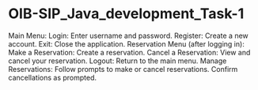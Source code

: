 # OIB-SIP_Java_development_Task-1
Main Menu:
Login: Enter username and password.
Register: Create a new account.
Exit: Close the application.
Reservation Menu (after logging in):
Make a Reservation: Create a reservation.
Cancel a Reservation: View and cancel your reservation.
Logout: Return to the main menu.
Manage Reservations:
Follow prompts to make or cancel reservations.
Confirm cancellations as prompted.
